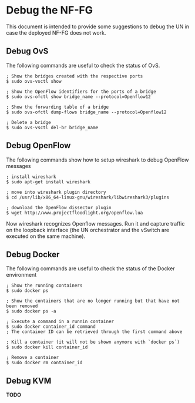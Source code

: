 # Debug the NF-FG

This document is intended to provide some suggestions to debug the UN in case 
the deployed NF-FG does not work.

## Debug OvS

The following commands are useful to check the status of OvS.

    ; Show the bridges created with the respective ports
    $ sudo ovs-vsctl show

    ; Show the OpenFlow identifiers for the ports of a bridge
    $ sudo ovs-ofctl show bridge_name --protocol=Openflow12

    ; Show the forwarding table of a bridge
    $ sudo ovs-ofctl dump-flows bridge_name --protocol=Openflow12

    ; Delete a bridge
    $ sudo ovs-vsctl del-br bridge_name

## Debug OpenFlow

The following commands show how to setup wireshark to debug OpenFlow messages

	; install wireshark
	$ sudo apt-get install wireshark

	; move into wireshark plugin directory
	$ cd /usr/lib/x86_64-linux-gnu/wireshark/libwireshark3/plugins

	; download the OpenFlow dissector plugin
	$ wget http://www.projectfloodlight.org/openflow.lua

Now wireshark recognizes Openflow messages.
Run it and capture traffic on the loopback interface (the UN orchestrator and the vSwitch are executed on the same machine).

## Debug Docker

The following commands are useful to check the status of the Docker environment

    ; Show the running containers
    $ sudo docker ps

    ; Show the containers that are no longer running but that have not been removed
    $ sudo docker ps -a

    ; Execute a command in a runnin container
    $ sudo docker container_id command
    ; The container ID can be retrieved through the first command above

    ; Kill a container (it will not be shown anymore with `docker ps`)
    $ sudo docker kill container_id

    ; Remove a container
    $ sudo docker rm container_id

## Debug KVM

**TODO**
